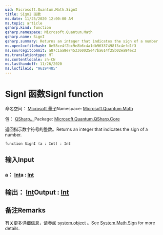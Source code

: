 ```yaml
---
uid: Microsoft.Quantum.Math.SignI
title: SignI 函数
ms.date: 11/25/2020 12:00:00 AM
ms.topic: article
qsharp.kind: function
qsharp.namespace: Microsoft.Quantum.Math
qsharp.name: SignI
qsharp.summary: Returns an integer that indicates the sign of a number.
ms.openlocfilehash: 0e58ce4f2bc9e8b6c4a1db96337498f3c4efd1f3
ms.sourcegitcommit: a87c1aa8e7453360025e47ba614f25b02ea84ec3
ms.translationtype: MT
ms.contentlocale: zh-CN
ms.lasthandoff: 11/26/2020
ms.locfileid: "96194485"
---
```

# <a name="signi-function"></a><span data-ttu-id="191d4-102">SignI 函数</span><span class="sxs-lookup"><span data-stu-id="191d4-102">SignI function</span></span>

<span data-ttu-id="191d4-103">命名空间： [Microsoft 量子](xref:Microsoft.Quantum.Math)</span><span class="sxs-lookup"><span data-stu-id="191d4-103">Namespace: [Microsoft.Quantum.Math](xref:Microsoft.Quantum.Math)</span></span>

<span data-ttu-id="191d4-104">包： [QSharp。](https://nuget.org/packages/Microsoft.Quantum.QSharp.Core)</span><span class="sxs-lookup"><span data-stu-id="191d4-104">Package: [Microsoft.Quantum.QSharp.Core](https://nuget.org/packages/Microsoft.Quantum.QSharp.Core)</span></span>


<span data-ttu-id="191d4-105">返回指示数字符号的整数。</span><span class="sxs-lookup"><span data-stu-id="191d4-105">Returns an integer that indicates the sign of a number.</span></span>

```qsharp
function SignI (a : Int) : Int
```


## <a name="input"></a><span data-ttu-id="191d4-106">输入</span><span class="sxs-lookup"><span data-stu-id="191d4-106">Input</span></span>

### <a name="a--int"></a><span data-ttu-id="191d4-107">a： [Int](xref:microsoft.quantum.lang-ref.int)</span><span class="sxs-lookup"><span data-stu-id="191d4-107">a : [Int](xref:microsoft.quantum.lang-ref.int)</span></span>





## <a name="output--int"></a><span data-ttu-id="191d4-108">输出： [Int](xref:microsoft.quantum.lang-ref.int)</span><span class="sxs-lookup"><span data-stu-id="191d4-108">Output : [Int](xref:microsoft.quantum.lang-ref.int)</span></span>



## <a name="remarks"></a><span data-ttu-id="191d4-109">备注</span><span class="sxs-lookup"><span data-stu-id="191d4-109">Remarks</span></span>

<span data-ttu-id="191d4-110">有关更多详细信息，请参阅 [system.object](https://docs.microsoft.com/dotnet/api/system.math.sign) 。</span><span class="sxs-lookup"><span data-stu-id="191d4-110">See [System.Math.Sign](https://docs.microsoft.com/dotnet/api/system.math.sign) for more details.</span></span>